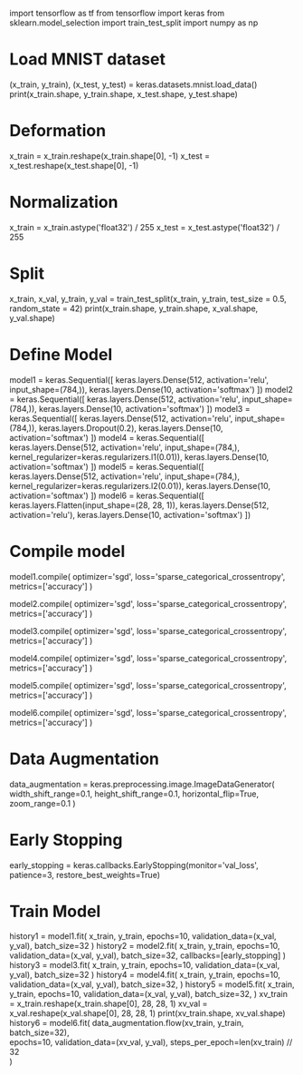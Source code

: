 import tensorflow as tf
from tensorflow import keras
from sklearn.model_selection import train_test_split
import numpy as np
# Load MNIST dataset
(x_train, y_train), (x_test, y_test) = keras.datasets.mnist.load_data()
print(x_train.shape, y_train.shape, x_test.shape, y_test.shape)
# Deformation
x_train = x_train.reshape(x_train.shape[0], -1)
x_test = x_test.reshape(x_test.shape[0], -1)
# Normalization
x_train = x_train.astype('float32') / 255
x_test = x_test.astype('float32') / 255
# Split
x_train, x_val, y_train, y_val = train_test_split(x_train, y_train, test_size = 0.5, random_state = 42)
print(x_train.shape, y_train.shape, x_val.shape, y_val.shape)
# Define Model
model1 = keras.Sequential([
    keras.layers.Dense(512, activation='relu', input_shape=(784,)),
    keras.layers.Dense(10, activation='softmax')
])
model2 = keras.Sequential([
    keras.layers.Dense(512, activation='relu', input_shape=(784,)),
    keras.layers.Dense(10, activation='softmax')
])
model3 = keras.Sequential([
    keras.layers.Dense(512, activation='relu', input_shape=(784,)),
    keras.layers.Dropout(0.2),
    keras.layers.Dense(10, activation='softmax')
])
model4 = keras.Sequential([
    keras.layers.Dense(512, activation='relu', input_shape=(784,), kernel_regularizer=keras.regularizers.l1(0.01)),
    keras.layers.Dense(10, activation='softmax')
])
model5 = keras.Sequential([
    keras.layers.Dense(512, activation='relu', input_shape=(784,), kernel_regularizer=keras.regularizers.l2(0.01)),
    keras.layers.Dense(10, activation='softmax')
])
model6 = keras.Sequential([
    keras.layers.Flatten(input_shape=(28, 28, 1)), 
    keras.layers.Dense(512, activation='relu'),
    keras.layers.Dense(10, activation='softmax')
])
# Compile model
model1.compile(
    optimizer='sgd',
    loss='sparse_categorical_crossentropy',
    metrics=['accuracy']
)

model2.compile(
    optimizer='sgd',
    loss='sparse_categorical_crossentropy',
    metrics=['accuracy']
)

model3.compile(
    optimizer='sgd',
    loss='sparse_categorical_crossentropy',
    metrics=['accuracy']
)

model4.compile(
    optimizer='sgd',
    loss='sparse_categorical_crossentropy',
    metrics=['accuracy']
)

model5.compile(
    optimizer='sgd',
    loss='sparse_categorical_crossentropy',
    metrics=['accuracy']
)

model6.compile(
    optimizer='sgd',
    loss='sparse_categorical_crossentropy',
    metrics=['accuracy']
)
# Data Augmentation
data_augmentation = keras.preprocessing.image.ImageDataGenerator(
    width_shift_range=0.1,
    height_shift_range=0.1,
    horizontal_flip=True,
    zoom_range=0.1
)
# Early Stopping
early_stopping = keras.callbacks.EarlyStopping(monitor='val_loss', patience=3, restore_best_weights=True)
# Train Model
history1 = model1.fit(
    x_train, y_train,
    epochs=10,
    validation_data=(x_val, y_val),
    batch_size=32
)
history2 = model2.fit(
    x_train, y_train,
    epochs=10,
    validation_data=(x_val, y_val),
    batch_size=32,
    callbacks=[early_stopping]
)
history3 = model3.fit(
    x_train, y_train,
    epochs=10,
    validation_data=(x_val, y_val),
    batch_size=32
)
history4 = model4.fit(
    x_train, y_train,
    epochs=10,
    validation_data=(x_val, y_val),
    batch_size=32,
)
history5 = model5.fit(
    x_train, y_train,
    epochs=10,
    validation_data=(x_val, y_val),
    batch_size=32,
)
xv_train = x_train.reshape(x_train.shape[0], 28, 28, 1)
xv_val = x_val.reshape(x_val.shape[0], 28, 28, 1)
print(xv_train.shape, xv_val.shape)
history6 = model6.fit(
    data_augmentation.flow(xv_train, y_train, batch_size=32),  
    epochs=10,
    validation_data=(xv_val, y_val), 
    steps_per_epoch=len(xv_train) // 32  
)
